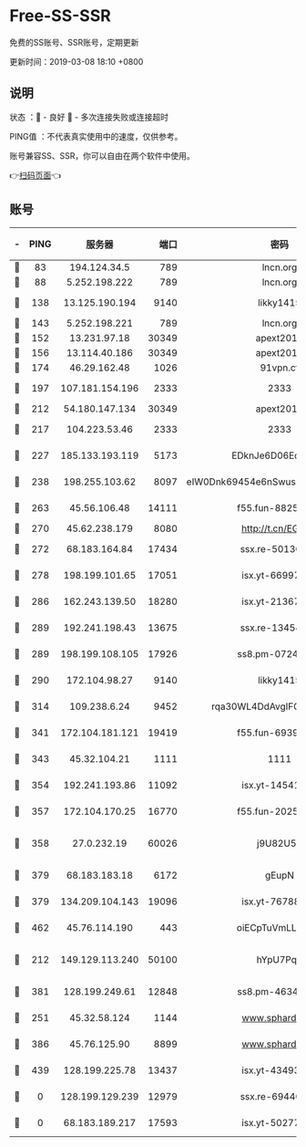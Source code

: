 # Free-SS-SSR

免费的SS账号、SSR账号，定期更新

更新时间：2019-03-08 18:10 +0800

## 说明

状态     ：🙂 - 良好 🙁 - 多次连接失败或连接超时

PING值   ：不代表真实使用中的速度，仅供参考。

账号兼容SS、SSR，你可以自由在两个软件中使用。

👉[扫码页面](https://liesauer.github.io/Free-SS-SSR/)👈

## 账号

|-|PING|服务器|端口|密码|加密方式|区域|
|:----:|:----:|:-----:|-----:|:----:|:----:|:----:|
|🙂|83|194.124.34.5|789|lncn.org|rc4|JP|
|🙂|88|5.252.198.222|789|lncn.org|rc4|JP|
|🙂|138|13.125.190.194|9140|likky1415|aes-256-cfb|KR|
|🙂|143|5.252.198.221|789|lncn.org|rc4|JP|
|🙂|152|13.231.97.18|30349|apext2019|chacha20|JP|
|🙂|156|13.114.40.186|30349|apext2019|chacha20|JP|
|🙂|174|46.29.162.48|1026|91vpn.cf|rc4-md5|RU|
|🙂|197|107.181.154.196|2333|2333|aes-256-cfb|US|
|🙂|212|54.180.147.134|30349|apext2019|chacha20|KR|
|🙂|217|104.223.53.46|2333|2333|aes-256-cfb|US|
|🙂|227|185.133.193.119|5173|EDknJe6D06EoWDaw|aes-256-cfb|US|
|🙂|238|198.255.103.62|8097|eIW0Dnk69454e6nSwuspv9DmS201tQ0D|aes-256-cfb|US|
|🙂|263|45.56.106.48|14111|f55.fun-88250157|aes-256-cfb|US|
|🙂|270|45.62.238.179|8080|http://t.cn/EGJIyrl|rc4-md5|CA|
|🙂|272|68.183.164.84|17434|ssx.re-50130004|aes-256-cfb|US|
|🙂|278|198.199.101.65|17051|isx.yt-66997897|aes-256-cfb|US|
|🙂|286|162.243.139.50|18280|isx.yt-21367696|aes-256-cfb|US|
|🙂|289|192.241.198.43|13675|ssx.re-13454055|aes-256-cfb|US|
|🙂|289|198.199.108.105|17926|ss8.pm-07244383|aes-256-cfb|US|
|🙂|290|172.104.98.27|9140|likky1415|aes-256-cfb|JP|
|🙂|314|109.238.6.24|9452|rqa30WL4DdAvgIFG6Fs3znzTa|aes-256-cfb|FR|
|🙂|341|172.104.181.121|19419|f55.fun-69397785|aes-256-cfb|SG|
|🙂|343|45.32.104.21|1111|1111|aes-256-cfb|SG|
|🙂|354|192.241.193.86|11092|isx.yt-14541692|aes-256-cfb|US|
|🙂|357|172.104.170.25|16770|f55.fun-20256813|aes-256-cfb|SG|
|🙂|358|27.0.232.19|60026|j9U82U53|xchacha20-ietf-poly1305|HK|
|🙂|379|68.183.183.18|6172|gEupN|aes-256-cfb|SG|
|🙂|379|134.209.104.143|19096|isx.yt-76788888|aes-256-cfb|SG|
|🙂|462|45.76.114.190|443|oiECpTuVmLLxk4Ts|aes-256-cfb|AU|
|🙂|212|149.129.113.240|50100|hYpU7PqP|chacha20-ietf-poly1305|CN|
|🙂|381|128.199.249.61|12848|ss8.pm-46346363|aes-256-cfb|SG|
|🙁|251|45.32.58.124|1144|www.sphard.com|aes-256-cfb|JP|
|🙁|386|45.76.125.90|8899|www.sphard.com|aes-256-cfb|AU|
|🙁|439|128.199.225.78|13437|isx.yt-43493369|aes-256-cfb|SG|
|🙁|0|128.199.129.239|12979|ssx.re-69440273|aes-256-cfb|SG|
|🙁|0|68.183.189.217|17593|isx.yt-50277837|aes-256-cfb|SG|
